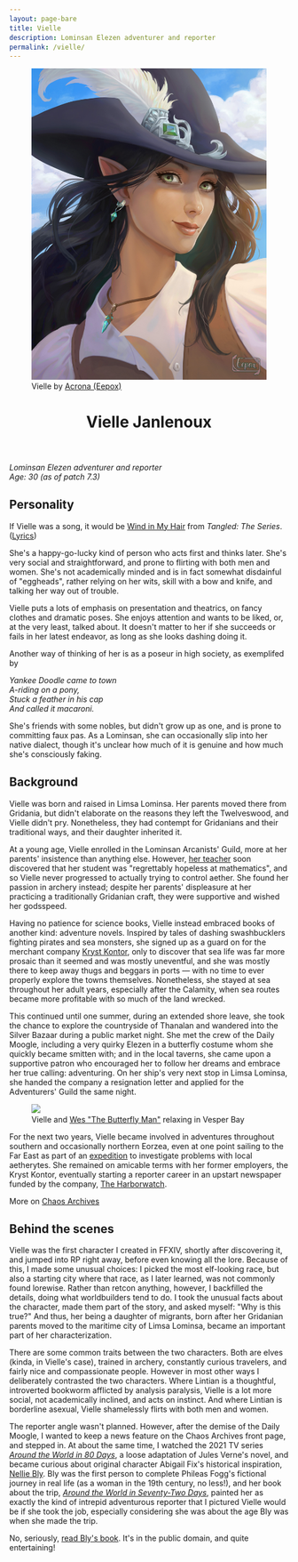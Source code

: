 ```yaml
---
layout: page-bare
title: Vielle
description: Lominsan Elezen adventurer and reporter
permalink: /vielle/
---
```


<figure class="character-portrait">
<img src="/assets/portraits/vielle.jpg" /><figcaption>Vielle by <a href="https://twitter.com/eepoxdraws">Acrona (Eepox)</a></figcaption></figure>
<header class="post-header">
<h1 class="post-title">Vielle Janlenoux</h1>
</header>

*Lominsan Elezen adventurer and reporter*<br />
*Age: 30 (as of patch 7.3)*


## Personality

If Vielle was a song, it would be [Wind in My Hair](https://www.youtube.com/watch?v=_WmS477MV4k) from *Tangled: The Series*. ([Lyrics](https://www.azlyrics.com/lyrics/mandymoore/windinmyhair.html))

She's a happy-go-lucky kind of person who acts first and thinks later. She's very social and straightforward, and prone to flirting with both men and women. She's not academically minded and is in fact somewhat disdainful of "eggheads", rather relying on her wits, skill with a bow and knife, and talking her way out of trouble.

Vielle puts a lots of emphasis on presentation and theatrics, on fancy clothes and dramatic poses. She enjoys attention and wants to be liked, or, at the very least, talked about. It doesn't matter to her if she succeeds or fails in her latest endeavor, as long as she looks dashing doing it.

Another way of thinking of her is as a poseur in high society, as exemplifed by

*Yankee Doodle came to town<br />
A-riding on a pony,<br />
Stuck a feather in his cap<br />
And called it macaroni.*

She's friends with some nobles, but didn't grow up as one, and is prone to committing faux pas. As a Lominsan, she can occasionally slip into her native dialect, though it's unclear how much of it is genuine and how much she's consciously faking.


## Background

Vielle was born and raised in Limsa Lominsa. Her parents moved there from Gridania, but didn't elaborate on the reasons they left the Twelveswood, and Vielle didn't pry. Nonetheless, they had contempt for Gridanians and their traditional ways, and their daughter inherited it.

At a young age, Vielle enrolled in the Lominsan Arcanists' Guild, more at her parents' insistence than anything else. However, <a href="https://chaosarchives.org/link/Astree_Givrevent">her teacher</a> soon discovered that her student was "regrettably hopeless at mathematics", and so Vielle never progressed to actually trying to control aether. She found her passion in archery instead; despite her parents' displeasure at her practicing a traditionally Gridanian craft, they were supportive and wished her godsspeed.

Having no patience for science books, Vielle instead embraced books of another kind: adventure novels. Inspired by tales of dashing swashbucklers fighting pirates and sea monsters, she signed up as a guard on for the merchant company [Kryst Kontor](https://kryst.company/), only to discover that sea life was far more prosaic than it seemed and was mostly uneventful, and she was mostly there to keep away thugs and beggars in ports — with no time to ever properly explore the towns themselves. Nonetheless, she stayed at sea throughout her adult years, especially after the Calamity, when sea routes became more profitable with so much of the land wrecked.

This continued until one summer, during an extended shore leave, she took the chance to explore the countryside of Thanalan and wandered into the Silver Bazaar during a public market night. She met the crew of the Daily Moogle, including a very quirky Elezen in a butterfly costume whom she quickly became smitten with; and in the local taverns, she came upon a supportive patron who encouraged her to follow her dreams and embrace her true calling: adventuring. On her ship's very next stop in Limsa Lominsa, she handed the company a resignation letter and applied for the Adventurers' Guild the same night.

<figure class="character-art">
<img src="https://files.chaosarchives.org/1/7fd33d6f1d224a9971d65a52bfbcce824886ff95ba459d528e487520/vielle_and_wes.jpg"><figcaption>Vielle and <a href="https://chaosarchives.org/link/Wesliaux_Belletont">Wes "The Butterfly Man"</a> relaxing in Vesper Bay</figcaption>
</figure>

For the next two years, Vielle became involved in adventures throughout southern and occasionally northern Eorzea, even at one point sailing to the Far East as part of an [expedition](https://theharborwatch.org/2022/05/09/the-far-east-awaits) to investigate problems with local aetherytes. She remained on amicable terms with her former employers, the Kryst Kontor, eventually starting a reporter career in an upstart newspaper funded by the company, [The Harborwatch](https://theharborwatch.org/).

<p class="afternote">More on <a href="https://chaosarchives.org/Omega/Vielle_Janlenoux">Chaos Archives</a></p>


## Behind the scenes

Vielle was the first character I created in FFXIV, shortly after discovering it, and jumped into RP right away, before even knowing all the lore. Because of this, I made some unusual choices: I picked the most elf-looking race, but also a starting city where that race, as I later learned, was not commonly found lorewise. Rather than retcon anything, however, I backfilled the details, doing what worldbuilders tend to do. I took the unusual facts about the character, made them part of the story, and asked myself: "Why is this true?" And thus, her being a daughter of migrants, born after her Gridanian parents moved to the maritime city of Limsa Lominsa, became an important part of her characterization.

There are some common traits between the two characters. Both are elves (kinda, in Vielle's case), trained in archery, constantly curious travelers, and fairly nice and compassionate people. However in most other ways I deliberately contrasted the two characters. Where Lintian is a thoughtful, introverted bookworm afflicted by analysis paralysis, Vielle is a lot more social, not academically inclined, and acts on instinct. And where Lintian is borderline asexual, Vielle shamelessly flirts with both men and women.

The reporter angle wasn't planned. However, after the demise of the Daily Moogle, I wanted to keep a news feature on the Chaos Archives front page, and stepped in. At about the same time, I watched the 2021 TV series *[Around the World in 80 Days](https://en.wikipedia.org/wiki/Around_the_World_in_80_Days_(2021_TV_series))*, a loose adaptation of Jules Verne's novel, and became curious about original character Abigail Fix's historical inspiration, [Nellie Bly](https://en.wikipedia.org/wiki/Nellie_Bly). Bly was the first person to complete Phileas Fogg's fictional journey in real life (as a woman in the 19th century, no less!), and her book about the trip, *[Around the World in Seventy-Two Days](https://en.wikipedia.org/wiki/Around_the_World_in_Seventy-Two_Days)*, painted her as exactly the kind of intrepid adventurous reporter that I pictured Vielle would be if she took the job, especially considering she was about the age Bly was when she made the trip.

No, seriously, [read Bly's book](http://digital.library.upenn.edu/women/bly/world/world.html). It's in the public domain, and quite entertaining!
